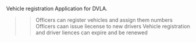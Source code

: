Vehicle registration Application for DVLA.


>>Officers can register vehicles and assign them numbers
>>Officers caan issue liecense to new drivers
>> Vehicle registration and driver liences can expire and be renewed
